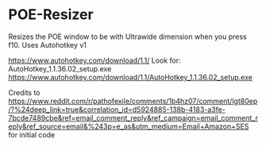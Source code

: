 # POE-Resizer
Resizes the POE window to be with Ultrawide dimension when you press f10. Uses Autohotkey v1    


  https://www.autohotkey.com/download/1.1/
  Look for: AutoHotkey_1.1.36.02_setup.exe  
  https://www.autohotkey.com/download/1.1/AutoHotkey_1.1.36.02_setup.exe

Credits to https://www.reddit.com/r/pathofexile/comments/1b4hz07/comment/lgt80ep/?%24deep_link=true&correlation_id=d5924885-138b-4183-a3fe-7bcde7489cbe&ref=email_comment_reply&ref_campaign=email_comment_reply&ref_source=email&%243p=e_as&utm_medium=Email+Amazon+SES for initial code
